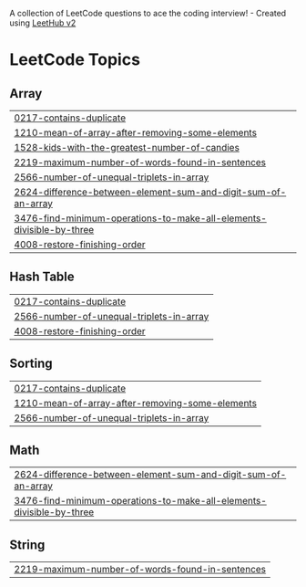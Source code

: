 A collection of LeetCode questions to ace the coding interview! - Created using [LeetHub v2](https://github.com/arunbhardwaj/LeetHub-2.0)
<!---LeetCode Topics Start-->
# LeetCode Topics
## Array
|  |
| ------- |
| [0217-contains-duplicate](https://github.com/shamil-shaz/leetcode/tree/master/0217-contains-duplicate) |
| [1210-mean-of-array-after-removing-some-elements](https://github.com/shamil-shaz/leetcode/tree/master/1210-mean-of-array-after-removing-some-elements) |
| [1528-kids-with-the-greatest-number-of-candies](https://github.com/shamil-shaz/leetcode/tree/master/1528-kids-with-the-greatest-number-of-candies) |
| [2219-maximum-number-of-words-found-in-sentences](https://github.com/shamil-shaz/leetcode/tree/master/2219-maximum-number-of-words-found-in-sentences) |
| [2566-number-of-unequal-triplets-in-array](https://github.com/shamil-shaz/leetcode/tree/master/2566-number-of-unequal-triplets-in-array) |
| [2624-difference-between-element-sum-and-digit-sum-of-an-array](https://github.com/shamil-shaz/leetcode/tree/master/2624-difference-between-element-sum-and-digit-sum-of-an-array) |
| [3476-find-minimum-operations-to-make-all-elements-divisible-by-three](https://github.com/shamil-shaz/leetcode/tree/master/3476-find-minimum-operations-to-make-all-elements-divisible-by-three) |
| [4008-restore-finishing-order](https://github.com/shamil-shaz/leetcode/tree/master/4008-restore-finishing-order) |
## Hash Table
|  |
| ------- |
| [0217-contains-duplicate](https://github.com/shamil-shaz/leetcode/tree/master/0217-contains-duplicate) |
| [2566-number-of-unequal-triplets-in-array](https://github.com/shamil-shaz/leetcode/tree/master/2566-number-of-unequal-triplets-in-array) |
| [4008-restore-finishing-order](https://github.com/shamil-shaz/leetcode/tree/master/4008-restore-finishing-order) |
## Sorting
|  |
| ------- |
| [0217-contains-duplicate](https://github.com/shamil-shaz/leetcode/tree/master/0217-contains-duplicate) |
| [1210-mean-of-array-after-removing-some-elements](https://github.com/shamil-shaz/leetcode/tree/master/1210-mean-of-array-after-removing-some-elements) |
| [2566-number-of-unequal-triplets-in-array](https://github.com/shamil-shaz/leetcode/tree/master/2566-number-of-unequal-triplets-in-array) |
## Math
|  |
| ------- |
| [2624-difference-between-element-sum-and-digit-sum-of-an-array](https://github.com/shamil-shaz/leetcode/tree/master/2624-difference-between-element-sum-and-digit-sum-of-an-array) |
| [3476-find-minimum-operations-to-make-all-elements-divisible-by-three](https://github.com/shamil-shaz/leetcode/tree/master/3476-find-minimum-operations-to-make-all-elements-divisible-by-three) |
## String
|  |
| ------- |
| [2219-maximum-number-of-words-found-in-sentences](https://github.com/shamil-shaz/leetcode/tree/master/2219-maximum-number-of-words-found-in-sentences) |
<!---LeetCode Topics End-->
